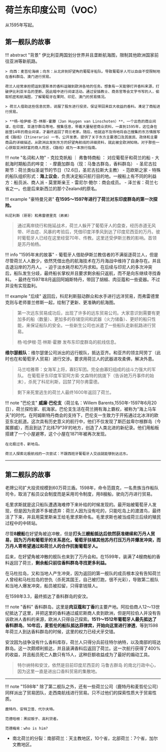 # 荷兰东印度公司（VOC）

从1595年写起。

## 第一舰队的故事

!!! abstract "背景"
    伊比利亚两国划分世界并且垄断航海图，限制其他欧洲国家前往亚洲等新航路。

    > 向西：麦哲伦海峡；向东：从北非到好望角的葡萄牙船队。导致葡萄牙人可以自由不受限制地在香料群岛、澳门进行贸易。

    荷兰人经常承担把运到里斯本的香料运输到欧洲各地的任务。想象有一天能够打开香料来源，打破伊比利亚半岛的垄断。因此暗中进行间谍活动。通过安插教士、商务官等会文字书写的人，偷取机密和航海图，了解葡萄牙在果阿、印尼、澳门的贸易情况。

    > 荷兰人借助这些信息优势，说服了股东进行投资，保证带回来巨大收益的香料。凑足了商船进行贸易。

    > **杨·哈伊根·范·林斯·霍滕（Jan Huygen van Linschoten）**，一个出色的商业间谍，在印度、亚速尔群岛等地，搜集信息，带着大量秘密商业资料，一直到1595年，这位身在敌营14年的商业间谍，才最终返回了荷兰老家。随后，他就迫不及待地将自己搜集的东方情报写成《路线》（Itinerario）一书，公开发表，提供了关于东方主要港口及其居民、政体和主要商品的详细描述。从欧洲出发到东方的好望角航线的详细资料，就此被全欧洲知晓。对于那些一心获取亚洲财富的商人而言，《路线》成为一本旅行指南。

!!! note "名词和人物"
    - 克拉克帆船 ｜ 弗鲁特商船 ： 对应葡萄牙和荷兰的船
    - 大航海时期船员的哗变：
    - 摩鹿加群岛（现：马鲁古群岛，香料群岛）
    - 圣尼古拉斯节：荷兰类似圣诞节的节日（12.6日，圣尼古拉斯大主教）
    - 范欧斯之家
    - 特殊的船队组织形式：**海上议会**，负责决定船只航行目的地。一艘船上有不同的利益方：船员派、商人派
    - 莫里斯亲王
    - 雷尼尔·鲍尔：商会成员。
    - 泽兰省：荷兰七省之一。也是后来新西兰的那个Zealand的原名。

!!! example "豪特曼兄弟"
    **在1595～1597年进行了荷兰对东印度群岛的第一次探险。**

    科尼利斯（哥哥）和弗雷德里克（弟弟）

> 通过离岸绕行和拖延战术，荷兰人躲开了葡萄牙人的盘查，经历赤道无风带、坏血症、风暴的考验后，凭借印度洋季风到达了印度尼西亚的万丹。彼时葡萄牙人已经在这里经营70年、传教。这里还受伊斯兰教的影响。首领是苏丹帕杨。

!!! info "1595年末的故事"
    - 葡萄牙人借助伊斯兰教信者的不满驱逐荷兰人，但是尽管荷兰人人数少，依然凭借出色的航海技术在万丹海战中维持了自身存在。并且击退沿岸的万丹人。
    - 迫于淡水耗尽和万丹求和。在后续与印尼人的多次冲突后，船队发生分歧，最终船长掌权并且要求剩余船只返航，而不是向东继续寻找香料。
    - 最终在1597年8月返回阿姆斯特丹，带回了胡椒、肉豆蔻和一些瓷器。不过并没有实现盈利。
  
!!! example "后续"
    返回后，科尼利斯鼓动群众和水手进行远洋贸易，而弗雷德里克则与老师普兰修斯一起，绘制了更新、更准确的航海图。

> 第一次远东贸易成功后，出现了许多的远东贸易公司。大家意识到需要有更加多的船（数量）、更加多的存储空间和武器（火力储备）、更好的船只性能，来保证船队的安全。一些新生公司也派遣了一些船队走新航路进行贸易。
>
> 杨·哈伊根·范·林斯·霍滕 发布东印度群岛的航线信息。


**维尔瑟舰队**：维尔瑟堡公司派出的远行舰队，抵达亚齐。和亚齐的领主阿劳丁（此时也在和葡萄牙人贸易）进行交涉。要求用荷兰人的武器进攻柔佛，解决外患。

> 马兰哈雅蒂：女海军上将，寡妇军团。完全由寡妇组成的战斗力强大的军队。 在葡萄牙东印度军官阿方索·文森特的挑拨下（告诉她万丹事件的始末），杀死了科尼利斯，囚禁了阿尔弗雷德。
>
> 剩下来死里逃生的荷兰人最终1600年返回了荷兰。



!!! note "巴伦支"
    **威廉·巴伦支**（荷兰名：Willem Barents,1550年-1597年6月20日），荷兰探险家、航海家。巴伦支生活在荷兰拥有海上霸权，被称为“海上马车夫”的时代。在阿姆斯特丹商会的支持下，巴伦支一生致力于开拓通过北冰洋的欧亚东北航道。这次具有历史意义的航行中，他们不仅发现了斯匹兹卑尔根群岛（今属挪威），而且到达了北纬79°39′的地方，创造了人类北进的新纪录。他们用船板搭建了一个小屋避寒，这个小屋在1871年被再次发现。

    在北极过冬，新地岛。

    荷兰人探索北极航线的一次尝试：不跟西班牙葡萄牙人交战就能够到达远东。

--------


## 第二舰队的故事

老牌公司扩大投资规模到60万荷兰盾。1598年，命令范聂克，一名贵族当作船队司令，取消了船员议会制度而是采用司令制度，用8艘船，驶向万丹进行贸易。

毛里求斯就是这只船队遭遇海难停下来补给的时候发现的。最开始被葡萄牙人发现，但是因为资源不多被遗弃：荷兰人因为没有吃的，只能吃岛上的渡渡鸟，最终活了下来，并且用莫里斯亲王给毛里求斯命名。毛里求斯也被当成荷兰后续的殖民过程中的中转站。  

尽管**8艘船**在好望角被迫冲散，但是**打头三艘船抵达后依然获准继续和万丹人贸易，因为万丹和葡萄牙的关系恶化，葡萄牙扶植其他苏丹打压万丹并爆发冲突，而万丹人寄希望通过和荷兰人的合作抗衡葡萄牙人。**

后来，在好望角被冲散的舰队也来到了万丹会和。在1599年，装满了4艘商船的香料返回了荷兰，**剩余船只前往香料群岛寻找更多利益。**

在马杜拉岛，又和当地人产生冲突，因为返回的第一舰队的成员根本没有告知荷兰人曾经和马杜拉岛的世仇（杀死其国王，自己被打跑，很不光彩），导致第二舰队和当地人爆发冲突，船员被扣留，只得拿钱赎人。

在1598年3.3，最终抵达了香料群岛的安汶。

!!! note "香料"
    香料群岛，这里是**肉豆蔻和丁香**的主要产地。阿拉伯商人12～13世纪抵达了这里，并把这里的香料通过威尼斯商人卖到欧洲，但是阿拉伯人并没有告诉欧洲人香料的来源，欧洲人只得自己探索。**1511～1512年葡萄牙人最先抵达了香料群岛**。**10年后，麦哲伦的船队抵达菲律宾，开始向这里进行渗透**，等到1598年荷兰人到达香料群岛的时候，这里的权力已经犬牙交错。

安汶因为战争没有什么香料库存，荷兰人只得分兵前往特尔纳特，以及南部的班达群岛。这一次颇顺利抵达，并且装满香料后返回了荷兰。这一次航行获得了400%的收益，并且船员死亡人数只有15人，这种巨额收益成为了最好的煽动工具。

> 特尔纳特和安汶，依然是目前印度尼西亚的 马鲁古群岛 的南北行政中心，因为这里一直是进出口香料贸易的集散地。

--------

!!! note "1598年"
    除了第二舰队之外，还有一些荷兰公司（鹿特丹和麦哲伦公司）同样派出了贸易团队，走西南航线进行贸易。只不过他们的探索性质大于贸易性质。

    鹿特丹、安特卫普、代尔夫特。

    范德哈根：黑奴贩子、高利贷者。
    
    范德梅肯：who is him?


- 南北荷兰的分裂：南部荷兰：天主教地区，10个省，北部荷兰：7个省，加尔文教地区。